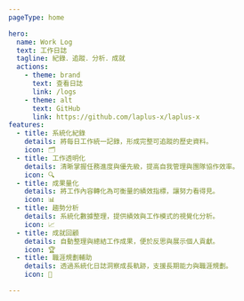```yaml
---
pageType: home

hero:
  name: Work Log
  text: 工作日誌
  tagline: 紀錄．追蹤．分析．成就
  actions:
    - theme: brand
      text: 查看日誌
      link: /logs
    - theme: alt
      text: GitHub
      link: https://github.com/laplus-x/laplus-x
features:
  - title: 系統化紀錄
    details: 將每日工作統一記錄，形成完整可追蹤的歷史資料。
    icon: 🗂️
  - title: 工作透明化
    details: 清晰掌握任務進度與優先級，提高自我管理與團隊協作效率。
    icon: 🔍
  - title: 成果量化
    details: 將工作內容轉化為可衡量的績效指標，讓努力看得見。
    icon: 📊
  - title: 趨勢分析
    details: 系統化數據整理，提供績效與工作模式的視覺化分析。
    icon: 📈
  - title: 成就回顧
    details: 自動整理與總結工作成果，便於反思與展示個人貢獻。
    icon: 🏆
  - title: 職涯規劃輔助
    details: 透過系統化日誌洞察成長軌跡，支援長期能力與職涯規劃。
    icon: 🌱

---
```

